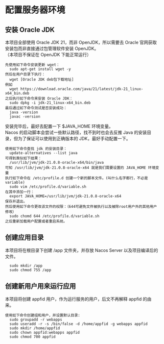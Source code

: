 # 配置服务器环境  

## 安装 Oracle JDK

本项目全部使用 Oracle JDK 21，而非 OpenJDK，所以需要去 Oracle 官网获取安装包而非直接通过包管理软件安装 OpenJDK。  
（本项目不保证在 OpenJDK 下能正常运行）  

```text
先使用如下命令安装更新 wget：
  sudo apt-get install wget -y
然后在用户目录下执行：
  wget [Oracle JDK deb包下载地址]
例如
  wget https://download.oracle.com/java/21/latest/jdk-21_linux-x64_bin.deb
之后执行如下命令来安装 Oracle JDK：
  sudo dpkg -i jdk-21_linux-x64_bin.deb
最后通过如下命令测试是否安装成功：
  java -version
  javac -version

````  

安装完毕后，最好去配置一下 $JAVA_HOME 环境变量。  
Nacos 的启动脚本会尝试一些默认路径，找不到时也会去反推 Java 的安装目录，但为了保证可以使用到正确版本的 JDK，最好手动配置一下。  

```text
使用如下命令查找 jdk 的安装目录：
  update-alternatives --list java
可得到类似如下结果：
  /usr/lib/jvm/jdk-21.0.8-oracle-x64/bin/java
可知 /usr/lib/jvm/jdk-21.0.8-oracle-x64 就是我们需要设置的 JAVA_HOME 环境变量
执行如下命令在 /etc/profile.d 创建一个新的脚本文件。(叫什么名字都行，不必是 variable)
  sudo vim /etc/profile.d/variable.sh
在其中添加一行：
  export JAVA_HOME=/usr/lib/jvm/jdk-21.0.8-oracle-x64
保存并退出。
然后使用如下命令更改该文件的权限：（644可避免文件被执行以及被除root用户外的其他用户修改）
  sudo chomd 644 /etc/profile.d/variable.sh
之后重新加载用户配置或者重启系统。
```

## 创建应用目录

本项目将在根目录下创建 /app 文件夹，并存放 Nacos Server 以及项目编译后的文件。

```text
  sudo mkdir /app
  sudo chmod 755 /app
```

## 创建新用户用来运行应用

本项目将创建 appfid 用户，作为运行服务的用户，后文不再解释 appfid 的由来。  

```text
使用如下命令创建组和用户，并设置默认目录:
  sudo groupadd -r webapps
  sudo useradd -r -s /bin/false -d /home/appfid -g webapps appfid
  sudo mkdir /home/appfid
  sudo chown appfid:webapps appfid
  sudo chmod 700 appfid
 ```
